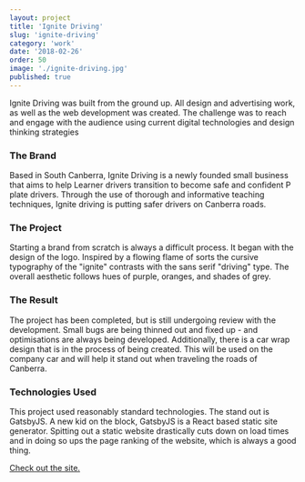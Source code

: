 ```yaml
---
layout: project
title: 'Ignite Driving'
slug: 'ignite-driving'
category: 'work'
date: '2018-02-26'
order: 50
image: './ignite-driving.jpg'
published: true
---
```


Ignite Driving was built from the ground up. All design and advertising work, as well as the web development was created. The challenge was to reach and engage with the audience using current digital technologies and design thinking strategies

### The Brand

Based in South Canberra, Ignite Driving is a newly founded small business that aims to help Learner drivers transition to become safe and confident P plate drivers. Through the use of thorough and informative teaching techniques, Ignite driving is putting safer drivers on Canberra roads.

### The Project

Starting a brand from scratch is always a difficult process. It began with the design of the logo. Inspired by a flowing flame of sorts the cursive typography of the "ignite" contrasts with the sans serif "driving" type. The overall aesthetic follows hues of purple, oranges, and shades of grey.

### The Result

The project has been completed, but is still undergoing review with the development. Small bugs are being thinned out and fixed up - and optimisations are always being developed. Additionally, there is a car wrap design that is in the process of being created. This will be used on the company car and will help it stand out when traveling the roads of Canberra.

### Technologies Used

This project used reasonably standard technologies. The stand out is GatsbyJS. A new kid on the block, GatsbyJS is a React based static site generator. Spitting out a static website drastically cuts down on load times and in doing so ups the page ranking of the website, which is always a good thing.

[Check out the site.](https://ignitedriving.com.au)
